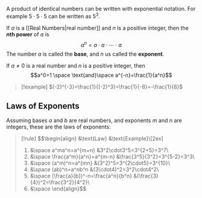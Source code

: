 A product of identical numbers can be written with exponential notation. For example $5\cdot5\cdot5$ can be written as $5^3$.

If $a$ is a [[Real Numbers|real number]]  and $n$ is a positive integer, then the **$n$th power** of $a$ is
$$a^n=a\cdot a\cdot \cdots \cdot a$$
The number $a$ is called the **base**, and $n$ us called the **exponent**.

If $a\neq0$ is a real number and $n$ is a positive integer, then
$$a^0=1 \space \text{and}\space a^{-n}=\frac{1}{a^n}$$

>[!example]
>$(-2)^{-3}=\frac{1}{(-2)^3}=\frac{1}{-8}=-\frac{1}{8}$

## Laws of Exponents
Assuming bases $a$ and $b$ are real numbers, and  exponents $m$ and $n$ are integers, these are the laws of exponents:

>[!rule]
>$$\begin{align}
>&\text{Law} &\text{Example}\\[2ex]
>1. &\space a^ma^n=a^{m+n} &3^2\cdot3^5=3^{2+5}=3^7\\
>2. &\space \frac{a^m}{a^n}=a^{m-n} &\frac{3^5}{3^2}=3^{5-2}=3^3\\
>3. &\space (a^m)^n=a^{mn} &(3^2)^5=3^{2\cdot5}=3^{10}\\
>4. &\space (ab)^n=a^nb^n &(3\cdot4)^2=3^2\cdot4^2\\
>5. &\space (\frac{a}{b})^-n=\frac{a^n}{b^n} &(\frac{3}{4})^2=\frac{3^2}{4^2}\\
>6. &\space
>\end{align}$$
